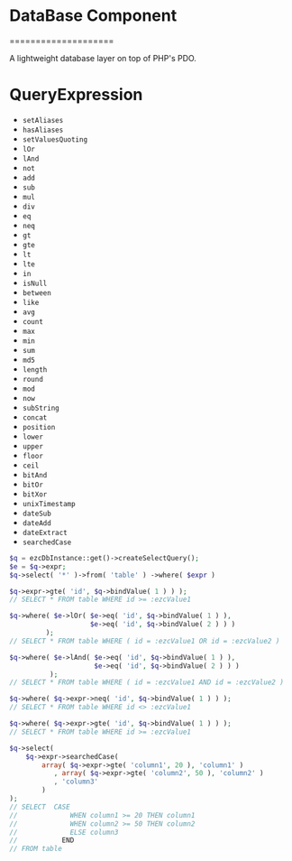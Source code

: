 # DataBase Component
====================

A lightweight database layer on top of PHP's PDO.


# QueryExpression

- ``setAliases``
- ``hasAliases``
- ``setValuesQuoting``
- ``lOr``
- ``lAnd``
- ``not``
- ``add``
- ``sub``
- ``mul``
- ``div``
- ``eq``
- ``neq``
- ``gt``
- ``gte``
- ``lt``
- ``lte``
- ``in``
- ``isNull``
- ``between``
- ``like``
- ``avg``
- ``count``
- ``max``
- ``min``
- ``sum``
- ``md5``
- ``length``
- ``round``
- ``mod``
- ``now``
- ``subString``
- ``concat``
- ``position``
- ``lower``
- ``upper``
- ``floor``
- ``ceil``
- ``bitAnd``
- ``bitOr``
- ``bitXor``
- ``unixTimestamp``
- ``dateSub``
- ``dateAdd``
- ``dateExtract``
- ``searchedCase``

```php
$q = ezcDbInstance::get()->createSelectQuery(); 
$e = $q->expr;
$q->select( '*' )->from( 'table' ) ->where( $expr )
```

```php
$q->expr->gte( 'id', $q->bindValue( 1 ) ) );
// SELECT * FROM table WHERE id >= :ezcValue1

$q->where( $e->lOr( $e->eq( 'id', $q->bindValue( 1 ) ),
                    $e->eq( 'id', $q->bindValue( 2 ) ) ) 
         );
// SELECT * FROM table WHERE ( id = :ezcValue1 OR id = :ezcValue2 )

$q->where( $e->lAnd( $e->eq( 'id', $q->bindValue( 1 ) ),
                     $e->eq( 'id', $q->bindValue( 2 ) ) ) 
          );
// SELECT * FROM table WHERE ( id = :ezcValue1 AND id = :ezcValue2 )

$q->where( $q->expr->neq( 'id', $q->bindValue( 1 ) ) );
// SELECT * FROM table WHERE id <> :ezcValue1

$q->where( $q->expr->gte( 'id', $q->bindValue( 1 ) ) );
// SELECT * FROM table WHERE id >= :ezcValue1

$q->select(
    $q->expr->searchedCase(
        array( $q->expr->gte( 'column1', 20 ), 'column1' )
           , array( $q->expr->gte( 'column2', 50 ), 'column2' )
           , 'column3'
        )
);
// SELECT  CASE
//             WHEN column1 >= 20 THEN column1
//             WHEN column2 >= 50 THEN column2
//             ELSE column3
//           END
// FROM table
```
